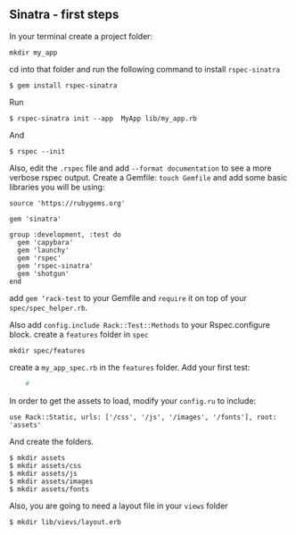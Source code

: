 ## Sinatra - first steps

In your terminal create a project folder:
```
mkdir my_app
```
cd into that folder and run the following command to install `rspec-sinatra` 

```shell
$ gem install rspec-sinatra
```


Run 
```shell
$ rspec-sinatra init --app  MyApp lib/my_app.rb
```
And
```
$ rspec --init
``` 
Also, edit the `.rspec` file and add `--format documentation` to see a more verbose rspec output. 
Create a Gemfile: `touch Gemfile` and add some basic libraries you will be using: 
```
source 'https://rubygems.org'

gem 'sinatra'

group :development, :test do
  gem 'capybara'
  gem 'launchy'
  gem 'rspec'
  gem 'rspec-sinatra'
  gem 'shotgun'
end
```
add `gem ‘rack-test` to your Gemfile and `require` it on top of your `spec/spec_helper.rb`. 

Also add `config.include Rack::Test::Methods` to your Rspec.configure block.
create a `features` folder in `spec` 
```
mkdir spec/features
``` 
create a `my_app_spec.rb` in the `features` folder. 
Add your first test:
```ruby
    #
```

In order to get the assets to load, modify your `config.ru` to include:
```
use Rack::Static, urls: ['/css', '/js', '/images', '/fonts'], root: 'assets'
```
And create the folders. 
```shell
$ mkdir assets
$ mkdir assets/css
$ mkdir assets/js
$ mkdir assets/images
$ mkdir assets/fonts
```

Also, you are going to need a layout file in your `views` folder
```shell
$ mkdir lib/vievs/layout.erb

```




